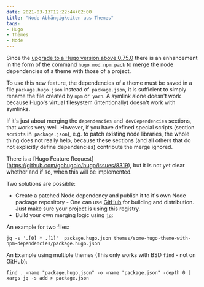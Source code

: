 ```yaml
---
date: 2021-03-13T12:22:44+02:00
title: "Node Abhängigkeiten aus Themes"
tags:
- Hugo
- Themes
- Node
---
```

Since the [upgrade to a Hugo version above 0.75.0](/post/recent-hugo-version/) there is an enhancement in the form of the command [`hugo mod npm pack`](https://gohugo.io/commands/hugo_mod_npm_pack/) to merge the node dependencies of a theme with those of a project.

To use this new feature, the dependencies of a theme must be saved in a file `package.hugo.json` instead of` package.json`, it is sufficient to simply rename the file created by `npm` or` yarn`. A symlink alone doesn't work because Hugo's virtual filesystem (intentionally) doesn't work with symlinks.

<!--more-->

If it's just about merging the `dependencies` and` devDependencies` sections, that works very well. However, if you have defined special scripts (section `scripts` in` package.json`), e.g. to patch existing node libraries, the whole thing does not really help, because these sections (and all others that do not explicitly define dependencies) contribute the merge ignored.

There is a [Hugo Feature Request] (https://github.com/gohugoio/hugo/issues/8319), but it is not yet clear whether and if so, when this will be implemented.

Two solutions are possible:
* Create a patched Node dependency and publish it to it's own Node package repository - One can use [GitHub](https://docs.github.com/en/actions/guides/publishing-nodejs-packages) for building and distribution. Just make sure your project is using this registry.
* Build your own merging logic using [`jq`](https://stedolan.github.io/jq/):


An example for two files:
```
jq -s '.[0] * .[1]'  package.hugo.json themes/some-hugo-theme-with-npm-dependencies/package.hugo.json
```

An Example using multiple themes (This only works with BSD `find` - not on GitHub):
```
find . -name "package.hugo.json" -o -name "package.json" -depth 0 | xargs jq -s add > package.json
```
